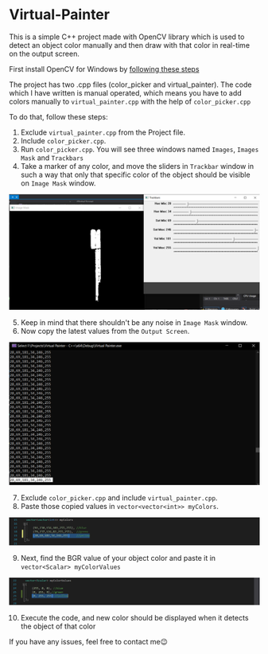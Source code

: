 # Virtual-Painter

This is a simple C++ project made with OpenCV library which is used to detect an object color manually and then draw with that color in real-time on the output screen.

First install OpenCV for Windows by [following these steps](https://dev.to/asmit2952/installing-opencv-on-windows-for-c-326i)

The project has two .cpp files (color_picker and virtual_painter).
The code which I have written is manual operated, which means you have to add colors manually to `virtual_painter.cpp` with the help of `color_picker.cpp`

To do that, follow these steps:
1. Exclude `virtual_painter.cpp` from the Project file.
2. Include `color_picker.cpp`.
3. Run `color_picker.cpp`. You will see three windows named `Images`, `Images Mask` and `Trackbars`
4. Take a marker of any color, and move the sliders in `Trackbar` window in such a way that only that specific color of the object should be visible on `Image Mask` window.

![color_picker.cpp](https://github.com/Asmit2952/Virtual-Painter/blob/master/Images/Screenshot%20(63).png)

5. Keep in mind that there shouldn't be any noise in `Image Mask` window.
6. Now copy the latest values from the `Output Screen`.

![output_screen](https://github.com/Asmit2952/Virtual-Painter/blob/master/Images/Screenshot%20(64).png)

7. Exclude `color_picker.cpp` and include `virtual_painter.cpp`.
8. Paste those copied values in `vector<vector<int>> myColors`.

![myColor](https://github.com/Asmit2952/Virtual-Painter/blob/master/Images/Screenshot%20(65).png)

9. Next, find the BGR value of your object color and paste it in `vector<Scalar> myColorValues`

![myColorValues](https://github.com/Asmit2952/Virtual-Painter/blob/master/Images/Screenshot%20(66).png)

10. Execute the code, and new color should be displayed when it detects the object of that color

If you have any issues, feel free to contact me😉
